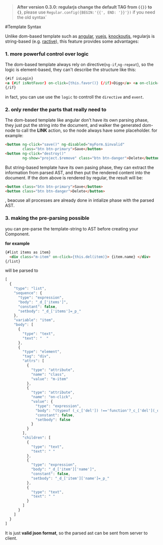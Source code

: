 > <b>After version 0.3.0: regularjs change the default TAG from `{{}}` to `{}`</b>, please use `Regular.config({BEGIN:'{{', END: '}}'})` if you need the old syntax`

#Template Syntax

Unlike dom-based template such as [angular](https://angularjs.org/), [vuejs](vuejs.org), [knockoutjs](http://knockoutjs.com/), regularjs is string-based (e.g. [ractive](http://www.ractivejs.org/)), this feature provides some advantages:

### 1. more powerful control over logic

The dom-based template always rely on
directive(`ng-if`,`ng-repeat`), so the logic is element-based, they can't describe the structure like this:
```html
{#if isLogin}
<a {#if isNotFavor} on-click={this.favor()} {/if}>Digg</a> <a on-click={ignored = true}>Ignore</a>
{/if}
```

in fact, you can use use the `logic` to controll the `directive` and `event`.


### 2. only render the parts that really need to

  The dom-based template like angular don't have its own parsing phase, they just put the string into the document, and walker the generated dom-node to call the __LINK__ action, so the node always have some placeholder. for example:

  ```html
  <button ng-click="save()" ng-disabled="myForm.$invalid"
          class="btn btn-primary">Save</button>
  <button ng-click="destroy()"
          ng-show="project.$remove" class="btn btn-danger">Delete</button>
  ```

  But string-based template have its own pasing phase, they can extract the information from parsed AST, and then put the rendered content into the document. If the dom above is rendered by regular, the result will be:

  ```html
  <button class="btn btn-primary">Save</button>
  <button class="btn btn-danger">Delete</button>
  ```
  , beacuse all processes are already done in intialize phase with the parsed AST.


### 3. making the pre-parsing possible

you can pre-parse the template-string to AST before creating your Component.

__for example__

```html
{#list items as item}
  <div class="m-item" on-click={this.del(item)}> {item.name} </div>
{/list}
```

will be parsed to

```javascript
[
  {
    "type": "list",
    "sequence": {
      "type": "expression",
      "body": "_d_['items']",
      "constant": false,
      "setbody": "_d_['items']=_p_"
    },
    "variable": "item",
    "body": [
      {
        "type": "text",
        "text": "  "
      },
      {
        "type": "element",
        "tag": "div",
        "attrs": [
          {
            "type": "attribute",
            "name": "class",
            "value": "m-item"
          },
          {
            "type": "attribute",
            "name": "on-click",
            "value": {
              "type": "expression",
              "body": "(typeof (_c_['del']) !=='function'?_c_['del'](_d_['item']):_c_['del'].call(_c_,_d_['item']))",
              "constant": false,
              "setbody": false
            }
          }
        ],
        "children": [
          {
            "type": "text",
            "text": " "
          },
          {
            "type": "expression",
            "body": "_d_['item']['name']",
            "constant": false,
            "setbody": "_d_['item']['name']=_p_"
          },
          {
            "type": "text",
            "text": " "
          }
        ]
      }
    ]
  }
]
```

It is just __valid json format__, so the parsed ast can be sent from server to client.









